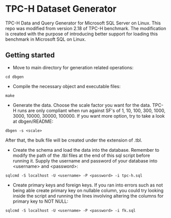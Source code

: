 # TPC-H Dataset Generator

TPC-H Data and Query Generator for Microsoft SQL Server on Linux. This repo was modified from version 2.18 of TPC-H benchmark. The modification is created with the purpose of introducing better support for loading this benchmark in Microsoft SQL on Linux.

## Getting started
- Move to main directory for generation related operations:
 
 ```
 cd dbgen
 ```

- Compile the necessary object and executable files:
 
```
make
```

- Generate the data. Choose the scale factor you want for the data. TPC-H runs are only compliant when run against SF's 
      of 1, 10, 100, 300, 1000, 3000, 10000, 30000, 100000. If you want more option, try to take a look at dbgen/README:

```
dbgen -s <scale>
```

After that, the bulk file will be created under the extension of .tbl.

- Create the schema and load the data into the database. Remember to modify the path of the .tbl files at the end of this sql script before running it. Supply the username and password of your database into \<username\> and \<password\>:

```
sqlcmd -S localhost -U <username> -P <password> -i tpc-h.sql
```

- Create primary keys and foreign keys. If you ran into errors such as not being able create primary key on nullable column, you could try looking inside the script and running the lines involving altering the columns for primary key to NOT NULL:

```
sqlcmd -S localhost -U <username> -P <password> -i fk.sql
```
